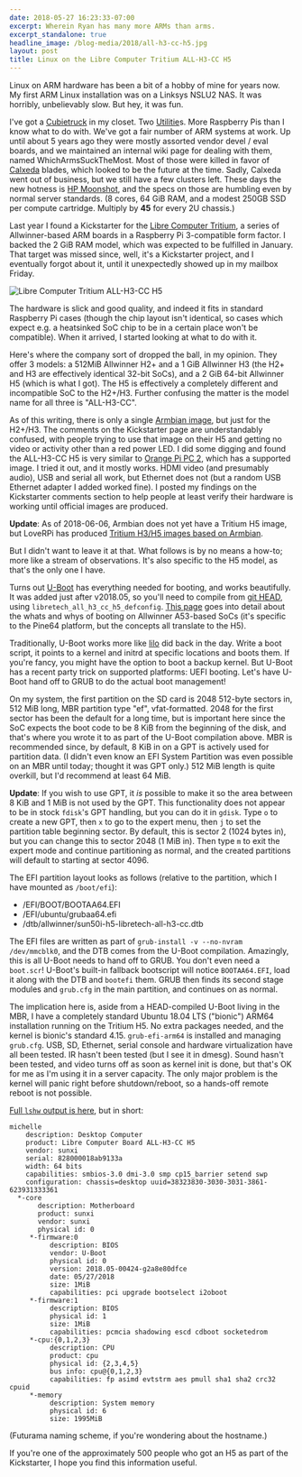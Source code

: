 ```yaml
---
date: 2018-05-27 16:23:33-07:00
excerpt: Wherein Ryan has many more ARMs than arms.
excerpt_standalone: true
headline_image: /blog-media/2018/all-h3-cc-h5.jpg
layout: post
title: Linux on the Libre Computer Tritium ALL-H3-CC H5
---
```

Linux on ARM hardware has been a bit of a hobby of mine for years now.  My first ARM Linux installation was on a Linksys NSLU2 NAS.  It was horribly, unbelievably slow.  But hey, it was fun.

I've got a [Cubietruck](https://linux-sunxi.org/Cubietech_Cubietruck) in my closet.  Two [Utilitie](https://en.wikipedia.org/wiki/Utilite)s.  More Raspberry Pis than I know what to do with.  We've got a fair number of ARM systems at work.  Up until about 5 years ago they were mostly assorted vendor devel / eval boards, and we maintained an internal wiki page for dealing with them, named WhichArmsSuckTheMost.  Most of those were killed in favor of [Calxeda](https://en.wikipedia.org/wiki/Calxeda) blades, which looked to be the future at the time.  Sadly, Calxeda went out of business, but we still have a few clusters left.  These days the new hotness is [HP Moonshot](https://www.hpe.com/us/en/servers/moonshot.html), and the specs on those are humbling even by normal server standards.  (8 cores, 64 GiB RAM, and a modest 250GB SSD per compute cartridge.  Multiply by **45** for every 2U chassis.)

Last year I found a Kickstarter for the [Libre Computer Tritium](https://www.kickstarter.com/projects/librecomputer/libre-computer-board-tritium-sbc-linux-android-7-n), a series of Allwinner-based ARM boards in a Raspberry Pi 3-compatible form factor.  I backed the 2 GiB RAM model, which was expected to be fulfilled in January.  That target was missed since, well, it's a Kickstarter project, and I eventually forgot about it, until it unexpectedly showed up in my mailbox Friday.

<img src="{{ site.url }}{{ site.baseurl }}/blog-media/2018/all-h3-cc-h5.jpg" alt="Libre Computer Tritium ALL-H3-CC H5" class="img-responsive img-rounded img-lg">

The hardware is slick and good quality, and indeed it fits in standard Raspberry Pi cases (though the chip layout isn't identical, so cases which expect e.g. a heatsinked SoC chip to be in a certain place won't be compatible).  When it arrived, I started looking at what to do with it.

Here's where the company sort of dropped the ball, in my opinion.  They offer 3 models: a 512MiB Allwinner H2+ and a 1 GiB Allwinner H3 (the H2+ and H3 are effectively identical 32-bit SoCs), and a 2 GiB 64-bit Allwinner H5 (which is what I got).  The H5 is effectively a completely different and incompatible SoC to the H2+/H3.  Further confusing the matter is the model name for all three is "ALL-H3-CC".

As of this writing, there is only a single [Armbian image](https://www.armbian.com/tritium-h3/), but just for the H2+/H3.  The comments on the Kickstarter page are understandably confused, with people trying to use that image on their H5 and getting no video or activity other than a red power LED.  I did some digging and found the ALL-H3-CC H5 is very similar to [Orange Pi PC 2](https://www.armbian.com/orange-pi-pc2/), which has a supported image.  I tried it out, and it mostly works.  HDMI video (and presumably audio), USB and serial all work, but Ethernet does not (but a random USB Ethernet adapter I added worked fine).  I posted my findings on the Kickstarter comments section to help people at least verify their hardware is working until official images are produced.

**Update**: As of 2018-06-06, Armbian does not yet have a Tritium H5 image, but LoveRPi has produced [Tritium H3/H5 images based on Armbian](http://share.loverpi.com/board/libre-computer-project/libre-computer-board-all-h3-cc/image/ubuntu/).

But I didn't want to leave it at that.  What follows is by no means a how-to; more like a stream of observations.  It's also specific to the H5 model, as that's the only one I have.

Turns out [U-Boot](https://www.denx.de/wiki/U-Boot) has everything needed for booting, and works beautifully.  It was added just after v2018.05, so you'll need to compile from [git HEAD](https://www.denx.de/wiki/U-Boot/SourceCode), using `libretech_all_h3_cc_h5_defconfig`.  [This page](https://github.com/apritzel/pine64/) goes into detail about the whats and whys of booting on Allwinner A53-based SoCs (it's specific to the Pine64 platform, but the concepts all translate to the H5).

Traditionally, U-Boot works more like [lilo](https://en.wikipedia.org/wiki/LILO_(boot_loader)) did back in the day.  Write a boot script, it points to a kernel and initrd at specific locations and boots them.  If you're fancy, you might have the option to boot a backup kernel.  But U-Boot has a recent party trick on supported platforms: UEFI booting.  Let's have U-Boot hand off to GRUB to do the actual boot management!

On my system, the first partition on the SD card is 2048 512-byte sectors in, 512 MiB long, MBR partition type "ef", vfat-formatted.  2048 for the first sector has been the default for a long time, but is important here since the SoC expects the boot code to be 8 KiB from the beginning of the disk, and that's where you wrote it to as part of the U-Boot compilation above.  MBR is recommended since, by default, 8 KiB in on a GPT is actively used for partition data.  (I didn't even know an EFI System Partition was even possible on an MBR until today; thought it was GPT only.)  512 MiB length is quite overkill, but I'd recommend at least 64 MiB.

**Update**: If you wish to use GPT, it *is* possible to make it so the area between 8 KiB and 1 MiB is not used by the GPT.  This functionality does not appear to be in stock `fdisk`'s GPT handling, but you can do it in `gdisk`.  Type `o` to create a new GPT, then `x` to go to the expert menu, then `j` to set the partition table beginning sector.  By default, this is sector 2 (1024 bytes in), but you can change this to sector 2048 (1 MiB in).  Then type `m` to exit the expert mode and continue partitioning as normal, and the created partitions will default to starting at sector 4096.

The EFI partition layout looks as follows (relative to the partition, which I have mounted as `/boot/efi`):

- /EFI/BOOT/BOOTAA64.EFI
- /EFI/ubuntu/grubaa64.efi
- /dtb/allwinner/sun50i-h5-libretech-all-h3-cc.dtb

The EFI files are written as part of `grub-install -v --no-nvram /dev/mmcblk0`, and the DTB comes from the U-Boot compilation.  Amazingly, this is all U-Boot needs to hand off to GRUB.  You don't even need a `boot.scr`!  U-Boot's built-in fallback bootscript will notice `BOOTAA64.EFI`, load it along with the DTB and `bootefi` them.  GRUB then finds its second stage modules and `grub.cfg` in the main partition, and continues on as normal.

The implication here is, aside from a HEAD-compiled U-Boot living in the MBR, I have a completely standard Ubuntu 18.04 LTS ("bionic") ARM64 installation running on the Tritium H5.  No extra packages needed, and the kernel is bionic's standard 4.15.  `grub-efi-arm64` is installed and managing `grub.cfg`.  USB, SD, Ethernet, serial console and hardware virtualization have all been tested.  IR hasn't been tested (but I see it in dmesg).  Sound hasn't been tested, and video turns off as soon as kernel init is done, but that's OK for me as I'm using it in a server capacity.  The only major problem is the kernel will panic right before shutdown/reboot, so a hands-off remote reboot is not possible.

[Full `lshw` output is here](https://pastebin.ubuntu.com/p/YBRGJPzYG7/), but in short:

```
michelle
    description: Desktop Computer
    product: Libre Computer Board ALL-H3-CC H5
    vendor: sunxi
    serial: 828000018ab9133a
    width: 64 bits
    capabilities: smbios-3.0 dmi-3.0 smp cp15_barrier setend swp
    configuration: chassis=desktop uuid=38323830-3030-3031-3861-623931333361
  *-core
       description: Motherboard
       product: sunxi
       vendor: sunxi
       physical id: 0
     *-firmware:0
          description: BIOS
          vendor: U-Boot
          physical id: 0
          version: 2018.05-00424-g2a8e80dfce
          date: 05/27/2018
          size: 1MiB
          capabilities: pci upgrade bootselect i2oboot
     *-firmware:1
          description: BIOS
          physical id: 1
          size: 1MiB
          capabilities: pcmcia shadowing escd cdboot socketedrom
     *-cpu:{0,1,2,3}
          description: CPU
          product: cpu
          physical id: {2,3,4,5}
          bus info: cpu@{0,1,2,3}
          capabilities: fp asimd evtstrm aes pmull sha1 sha2 crc32 cpuid
     *-memory
          description: System memory
          physical id: 6
          size: 1995MiB
```

(Futurama naming scheme, if you're wondering about the hostname.)

If you're one of the approximately 500 people who got an H5 as part of the Kickstarter, I hope you find this information useful.
